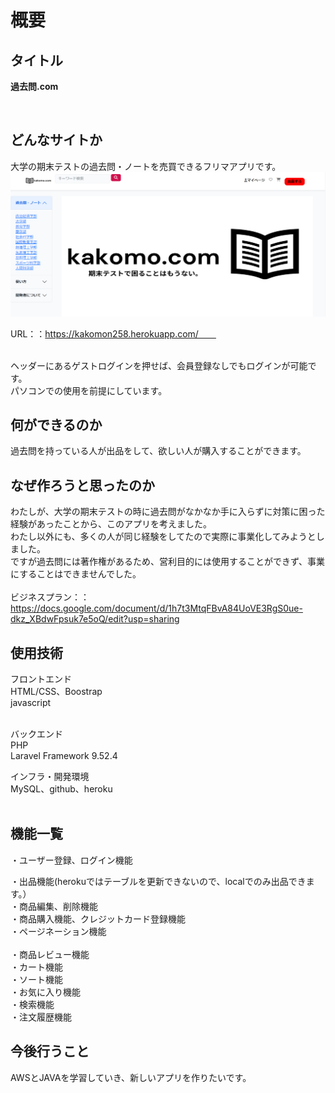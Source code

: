 # 概要
## タイトル
<strong>過去問.com</strong>

<br>

## どんなサイトか
大学の期末テストの過去問・ノートを売買できるフリマアプリです。<br>
![トップページ](https://github.com/kouta222/-.com/blob/master/%E3%82%B9%E3%82%AF%E3%83%AA%E3%83%BC%E3%83%B3%E3%82%B7%E3%83%A7%E3%83%83%E3%83%88%202023-04-02%20224706.png)

URL：：https://kakomon258.herokuapp.com/　　

<br>
ヘッダーにあるゲストログインを押せば、会員登録なしでもログインが可能です。<br>
パソコンでの使用を前提にしています。

## 何ができるのか
過去問を持っている人が出品をして、欲しい人が購入することができます。
<br>
## なぜ作ろうと思ったのか
わたしが、大学の期末テストの時に過去問がなかなか手に入らずに対策に困った経験があったことから、このアプリを考えました。<br>
わたし以外にも、多くの人が同じ経験をしてたので実際に事業化してみようとしました。<br>
ですが過去問には著作権があるため、営利目的には使用することができず、事業にすることはできませんでした。<br>
<br>
ビジネスプラン：：https://docs.google.com/document/d/1h7t3MtqFBvA84UoVE3RgS0ue-dkz_XBdwFpsuk7e5oQ/edit?usp=sharing


## 使用技術
フロントエンド<br>
HTML/CSS、Boostrap<br>
javascript<br><br>

バックエンド<br>
PHP<br>
Laravel Framework 9.52.4<br>

インフラ・開発環境<br>
MySQL、github、heroku<br><br>

## 機能一覧
・ユーザー登録、ログイン機能<br>

・出品機能(herokuではテーブルを更新できないので、localでのみ出品できます。）<br>
・商品編集、削除機能<br>
・商品購入機能、クレジットカード登録機能<br>
・ページネーション機能<br>
<br>
・商品レビュー機能<br>
・カート機能<br>
・ソート機能<br>
・お気に入り機能<br>
・検索機能<br>
・注文履歴機能<br>

## 今後行うこと

AWSとJAVAを学習していき、新しいアプリを作りたいです。

